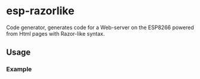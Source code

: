 # esp-razorlike

Code generator, generates code for a Web-server on the ESP8266 powered from Html pages with Razor-like syntax.

## Usage

### Example

